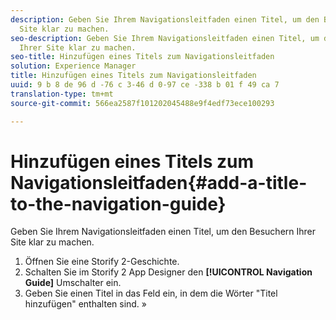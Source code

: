```yaml
---
description: Geben Sie Ihrem Navigationsleitfaden einen Titel, um den Besuchern Ihrer
  Site klar zu machen.
seo-description: Geben Sie Ihrem Navigationsleitfaden einen Titel, um den Besuchern
  Ihrer Site klar zu machen.
seo-title: Hinzufügen eines Titels zum Navigationsleitfaden
solution: Experience Manager
title: Hinzufügen eines Titels zum Navigationsleitfaden
uuid: 9 b 8 de 96 d -76 c 3-46 d 0-97 ce -338 b 01 f 49 ca 7
translation-type: tm+mt
source-git-commit: 566ea2587f101202045488e9f4edf73ece100293

---
```



# Hinzufügen eines Titels zum Navigationsleitfaden{#add-a-title-to-the-navigation-guide}

Geben Sie Ihrem Navigationsleitfaden einen Titel, um den Besuchern Ihrer Site klar zu machen.

1. Öffnen Sie eine Storify 2-Geschichte.
1. Schalten Sie im Storify 2 App Designer den **[!UICONTROL Navigation Guide]** Umschalter ein.
1. Geben Sie einen Titel in das Feld ein, in dem die Wörter "Titel hinzufügen" enthalten sind. »
